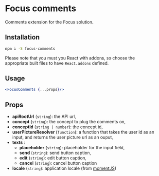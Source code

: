 # Focus comments

Comments extension for the Focus solution.

## Installation

```bash
npm i -S focus-comments
```

Please note that you must you React with addons, so choose the appropriate built files to have `React.addons` defined.

## Usage

```jsx
<FocusComments {...props}/>
```

## Props

- **apiRootUrl** (`string`): the API url,
- **concept** (`string`): the concept to plug the comments on,
- **conceptId** (`string | number`): the concept id,
- **userPictureResolver** (`function`): a function that takes the user id as an input, and returns the user picture url as an ouput,
- **texts** :
    - **placeholder** (`string`): placeholder for the input field,
    - **send** (`string`): send button caption,
    - **edit** (`string`): edit button caption,
    - **cancel** (`string`): cancel button caption
- **locale** (`string`): application locale (from [momentJS](http://momentjs.com/docs/#/i18n/changing-locale/))
